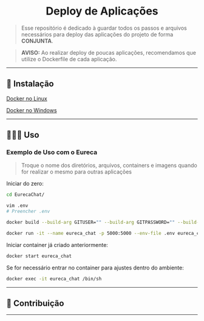 <h1 align="center">Deploy de Aplicações</h1>

> Esse repositório é dedicado à guardar todos os passos e arquivos necessários para deploy das aplicações do projeto de forma **CONJUNTA**.

> **AVISO:** Ao realizar deploy de poucas aplicações, recomendamos que utilize o Dockerfile de cada aplicação.

---

## 🚀 Instalação

[Docker no Linux](https://docs.docker.com/engine/install/ubuntu/)

[Docker no Windows](https://docs.docker.com/desktop/release-notes/)

---

## 👩🏻‍💻 Uso

### Exemplo de Uso com o Eureca

> Troque o nome dos diretórios, arquivos, containers e imagens quando for realizar o mesmo para outras aplicações

Iniciar do zero:

```bash
cd EurecaChat/

vim .env
# Preencher .env

docker build --build-arg GITUSER="" --build-arg GITPASSWORD="" --build-arg BRANCH="branch-requisitada" -t eureca_chat .

docker run -it --name eureca_chat -p 5000:5000 --env-file .env eureca_chat
```

Iniciar container já criado anteriormente:

```bash
docker start eureca_chat
```

Se for necessário entrar no container para ajustes dentro do ambiente:

```bash
docker exec -it eureca_chat /bin/sh
```

---

## 🤝 Contribuição

---
